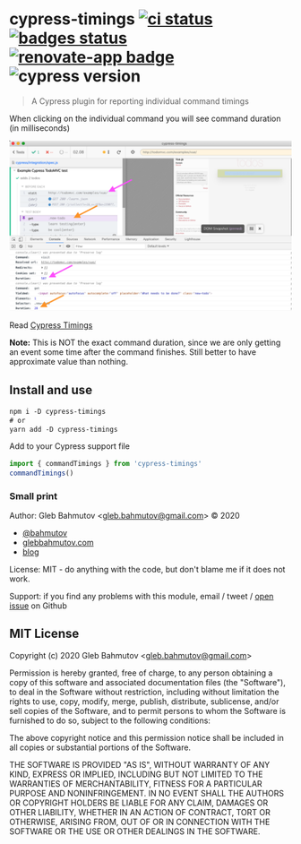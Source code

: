 # cypress-timings [![ci status][ci image]][ci url] [![badges status][badges image]][badges url] [![renovate-app badge][renovate-badge]][renovate-app] ![cypress version](https://img.shields.io/badge/cypress-6.2.1-brightgreen)
> A Cypress plugin for reporting individual command timings

When clicking on the individual command you will see command duration (in milliseconds)

![Cypress command timings](images/timings.png)

Read [Cypress Timings](https://glebbahmutov.com/blog/cypress-timings/)

**Note:** This is NOT the exact command duration, since we are only getting an event some time after the command finishes. Still better to have approximate value than nothing.

## Install and use

```shell
npm i -D cypress-timings
# or
yarn add -D cypress-timings
```

Add to your Cypress support file

```js
import { commandTimings } from 'cypress-timings'
commandTimings()
```

### Small print

Author: Gleb Bahmutov &lt;gleb.bahmutov@gmail.com&gt; &copy; 2020

- [@bahmutov](https://twitter.com/bahmutov)
- [glebbahmutov.com](https://glebbahmutov.com)
- [blog](https://glebbahmutov.com/blog)

License: MIT - do anything with the code, but don't blame me if it does not work.

Support: if you find any problems with this module, email / tweet /
[open issue](https://github.com/bahmutov/cypress-timings/issues) on Github

## MIT License

Copyright (c) 2020 Gleb Bahmutov &lt;gleb.bahmutov@gmail.com&gt;

Permission is hereby granted, free of charge, to any person
obtaining a copy of this software and associated documentation
files (the "Software"), to deal in the Software without
restriction, including without limitation the rights to use,
copy, modify, merge, publish, distribute, sublicense, and/or sell
copies of the Software, and to permit persons to whom the
Software is furnished to do so, subject to the following
conditions:

The above copyright notice and this permission notice shall be
included in all copies or substantial portions of the Software.

THE SOFTWARE IS PROVIDED "AS IS", WITHOUT WARRANTY OF ANY KIND,
EXPRESS OR IMPLIED, INCLUDING BUT NOT LIMITED TO THE WARRANTIES
OF MERCHANTABILITY, FITNESS FOR A PARTICULAR PURPOSE AND
NONINFRINGEMENT. IN NO EVENT SHALL THE AUTHORS OR COPYRIGHT
HOLDERS BE LIABLE FOR ANY CLAIM, DAMAGES OR OTHER LIABILITY,
WHETHER IN AN ACTION OF CONTRACT, TORT OR OTHERWISE, ARISING
FROM, OUT OF OR IN CONNECTION WITH THE SOFTWARE OR THE USE OR
OTHER DEALINGS IN THE SOFTWARE.

[ci image]: https://github.com/bahmutov/cypress-timings/workflows/ci/badge.svg?branch=main
[ci url]: https://github.com/bahmutov/cypress-timings/actions
[badges image]: https://github.com/bahmutov/cypress-timings/workflows/badges/badge.svg?branch=main
[badges url]: https://github.com/bahmutov/cypress-timings/actions
[renovate-badge]: https://img.shields.io/badge/renovate-app-blue.svg
[renovate-app]: https://renovateapp.com/
